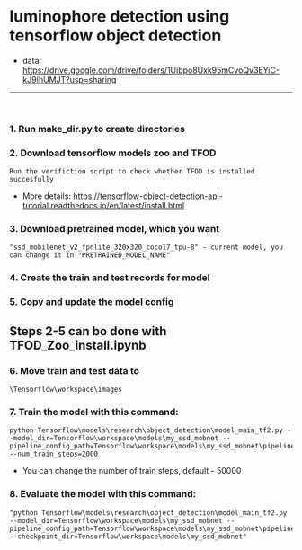 # luminophore detection using tensorflow object detection

* data: https://drive.google.com/drive/folders/1Uibpo8Uxk95mCvoQv3EYiC-kJ9IhUMJT?usp=sharing
***
<br />

### 1. Run make_dir.py to create directories

### 2. Download tensorflow models zoo and TFOD

    Run the verifiction script to check whether TFOD is installed succesfully
* More details: https://tensorflow-object-detection-api-tutorial.readthedocs.io/en/latest/install.html

### 3. Download pretrained model, which you want
    "ssd_mobilenet_v2_fpnlite_320x320_coco17_tpu-8" - current model, you can change it in "PRETRAINED_MODEL_NAME"

### 4. Create the train and test records for model
### 5. Copy and update the model config

## Steps 2-5 can bo done with TFOD_Zoo_install.ipynb

### 6. Move train and test data to 
    \Tensorflow\workspace\images

### 7. Train the model with this command: 
```
python Tensorflow\models\research\object_detection\model_main_tf2.py --model_dir=Tensorflow\workspace\models\my_ssd_mobnet --pipeline_config_path=Tensorflow\workspace\models\my_ssd_mobnet\pipeline.config --num_train_steps=2000
```
* You can change the number of train steps, default - 50000
### 8. Evaluate the model with this command:
    "python Tensorflow\models\research\object_detection\model_main_tf2.py --model_dir=Tensorflow\workspace\models\my_ssd_mobnet --pipeline_config_path=Tensorflow\workspace\models\my_ssd_mobnet\pipeline.config --checkpoint_dir=Tensorflow\workspace\models\my_ssd_mobnet"
